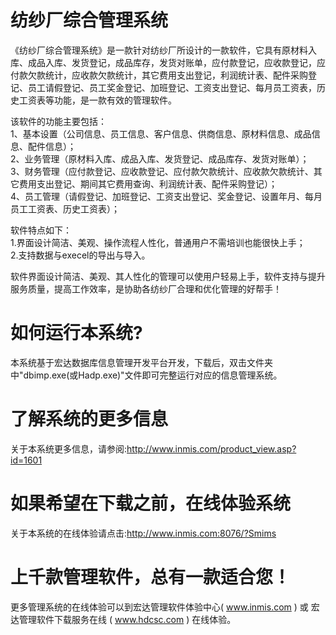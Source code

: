 # 纺纱厂综合管理系统

《纺纱厂综合管理系统》是一款针对纺纱厂所设计的一款软件，它具有原材料入库、成品入库、发货登记，成品库存，发货对账单，应付款登记，应收款登记，应付款欠款统计，应收款欠款统计，其它费用支出登记，利润统计表、配件采购登记、员工请假登记、员工奖金登记、加班登记、工资支出登记、每月员工资表，历史工资表等功能，是一款有效的管理软件。

该软件的功能主要包括：   
1、基本设置（公司信息、员工信息、客户信息、供商信息、原材料信息、成品信息、配件信息）；   
2、业务管理（原材料入库、成品入库、发货登记、成品库存、发货对账单）；   
3、财务管理（应付款登记、应收款登记、应付款欠款统计、应收款欠款统计、其它费用支出登记、期间其它费用查询、利润统计表、配件采购登记）；   
4、员工管理（请假登记、加班登记、工资支出登记、奖金登记、设置年月、每月员工工资表、历史工资表）； 

软件特点如下：   
1.界面设计简洁、美观、操作流程人性化，普通用户不需培训也能很快上手；   
2.支持数据与execel的导出与导入。

 软件界面设计简洁、美观、其人性化的管理可以使用户轻易上手，软件支持与提升服务质量，提高工作效率，是协助各纺纱厂合理和优化管理的好帮手！

# 如何运行本系统?

本系统基于宏达数据库信息管理开发平台开发，下载后，双击文件夹中"dbimp.exe(或Hadp.exe)"文件即可完整运行对应的信息管理系统。

# 了解系统的更多信息

关于本系统更多信息，请参阅:http://www.inmis.com/product_view.asp?id=1601

# 如果希望在下载之前，在线体验系统

关于本系统的在线体验请点击:http://www.inmis.com:8076/?Smims

# 上千款管理软件，总有一款适合您！

更多管理系统的在线体验可以到宏达管理软件体验中心( www.inmis.com ) 或 宏达管理软件下载服务在线 ( www.hdcsc.com ) 在线体验。



